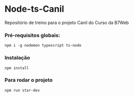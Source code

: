 # Node-ts-Canil
Repositório de treino para o projeto Canil do Curso da B7Web 


### Pré-requisitos globais:
`npm i -g nodemon typescript ts-node`

### Instalação
`npm install`

### Para rodar o projeto 
`npm run star-dev`


